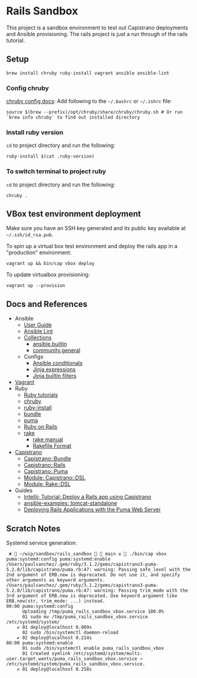 # Rails Sandbox

This project is a sandbox environment to test out Capistrano deployments and Ansible provisioning. The rails
project is just a run through of the rails tutorial.


## Setup

```shell
brew install chruby ruby-install vagrant ansible ansible-lint
```

### Config chruby

[chruby config docs](https://github.com/postmodern/chruby#configuration): Add following to the `~/.bashrc` or `~/.zshrc` file:

```shell
source $(brew --prefix)/opt/chruby/share/chruby/chruby.sh # Or run `brew info chruby` to find out installed directory
```

### Install ruby version

`cd` to project directory and run the following:

```shell
ruby-install $(cat .ruby-version)
```

### To switch terminal to project ruby

`cd` to project directory and run the following:

```shell
chruby .
```


## VBox test environment deployment

Make sure you have an SSH key generated and its public key available at `~/.ssh/id_rsa.pub`.

To spin up a virtual box test environment and deploy the rails app in a "production" environment.

```shell
vagrant up && bin/cap vbox deploy
```

To update virtualbox provisioning:

```shell
vagrant up --provision
```


## Docs and References

- Ansible
  - [User Guide](https://docs.ansible.com/ansible/latest/user_guide/index.html#table-of-contents)
  - [Ansible Lint](https://ansible-lint.readthedocs.io/)
  - [Collections](https://docs.ansible.com/ansible/latest/collections/index.html)
    - [ansible.builtin](https://docs.ansible.com/ansible/latest/collections/ansible/builtin/index.html)
    - [community.general](https://docs.ansible.com/ansible/latest/collections/community/general/index.html)
  - Configs
    - [Ansible conditionals](https://docs.ansible.com/ansible/latest/user_guide/playbooks_conditionals.html#)
    - [Jinja expressions](https://jinja.palletsprojects.com/en/3.1.x/templates/#expressions)
    - [Jinja builtin filters](https://jinja.palletsprojects.com/en/3.1.x/templates/#builtin-filters)
- [Vagrant](https://www.vagrantup.com/docs)
- Ruby
  - [Ruby tutorials](https://www.tutorialspoint.com/ruby/index.htm)
  - [chruby](https://github.com/postmodern/chruby#readme)
  - [ruby-install](https://github.com/postmodern/ruby-install#readme)
  - [bundle](https://bundler.io/v2.3/man/bundle.1.html)
  - [puma](https://puma.io/puma/)
  - [Ruby on Rails](https://guides.rubyonrails.org/)
  - [rake](https://github.com/ruby/rake#readme)
    - [rake manual](https://ruby.github.io/rake/)
    - [Rakefile Format](https://github.com/ruby/rake/blob/master/doc/rakefile.rdoc)
- [Capistrano](https://capistranorb.com/documentation/overview/what-is-capistrano/)
  - [Capistrano::Bundle](https://github.com/capistrano/bundler#readme)
  - [Capistrano::Rails](https://github.com/capistrano/rails#readme)
  - [Capistrano::Puma](https://github.com/seuros/capistrano-puma/tree/v5.2.0)
  - [Module: Capistrano::DSL](https://rubydoc.info/gems/capistrano/Capistrano/DSL)
  - [Module: Rake::DSL](https://rubydoc.info/gems/rake/13.0.6/Rake/DSL)
- Guides
  - [Intellij: Tutorial: Deploy a Rails app using Capistrano](https://www.jetbrains.com/help/ruby/capistrano.html#prerequisites)
  - [ansible-examples: tomcat-standalone](https://github.com/ansible/ansible-examples/tree/master/tomcat-standalone)
  - [Deploying Rails Applications with the Puma Web Server](https://devcenter.heroku.com/articles/deploying-rails-applications-with-the-puma-web-server)


## Scratch Notes

Systemd service generation:

```
 ✘  ~/wip/sandbox/rails_sandbox   main ±  ./bin/cap vbox puma:systemd:config puma:systemd:enable
/Users/paulsanchez/.gem/ruby/3.1.2/gems/capistrano3-puma-5.2.0/lib/capistrano/puma.rb:47: warning: Passing safe_level with the 2nd argument of ERB.new is deprecated. Do not use it, and specify other arguments as keyword arguments.
/Users/paulsanchez/.gem/ruby/3.1.2/gems/capistrano3-puma-5.2.0/lib/capistrano/puma.rb:47: warning: Passing trim_mode with the 3rd argument of ERB.new is deprecated. Use keyword argument like ERB.new(str, trim_mode: ...) instead.
00:00 puma:systemd:config
      Uploading /tmp/puma_rails_sandbox_vbox.service 100.0%
      01 sudo mv /tmp/puma_rails_sandbox_vbox.service /etc/systemd/system/
    ✔ 01 deploy@localhost 0.009s
      02 sudo /bin/systemctl daemon-reload
    ✔ 02 deploy@localhost 0.214s
00:00 puma:systemd:enable
      01 sudo /bin/systemctl enable puma_rails_sandbox_vbox
      01 Created symlink /etc/systemd/system/multi-user.target.wants/puma_rails_sandbox_vbox.service → /etc/systemd/system/puma_rails_sandbox_vbox.service.
    ✔ 01 deploy@localhost 0.258s
```
